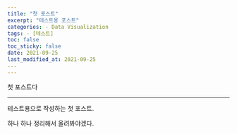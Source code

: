```yaml
---
title: "첫 포스트"
excerpt: "테스트용 포스트"
categories: - Data Visualization
tags: - [테스트]
toc: false
toc_sticky: false
date: 2021-09-25
last_modified_at: 2021-09-25
​---
---
```


첫 포스트다

-----------------

테스트용으로 작성하는 첫 포스트.   

하나 하나 정리해서 올려봐야겠다.   

